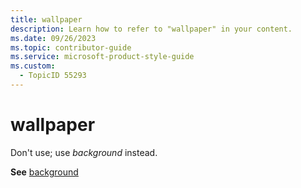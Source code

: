 ```yaml
---
title: wallpaper
description: Learn how to refer to "wallpaper" in your content.
ms.date: 09/26/2023
ms.topic: contributor-guide
ms.service: microsoft-product-style-guide
ms.custom:
  - TopicID 55293
---
```



# wallpaper

Don't use; use *background* instead.

**See** [background](~\a_z_names_terms\b\background.md)

